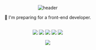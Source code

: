 
<div align="center">
 
![header](https://capsule-render.vercel.app/api?type=waving&&color=gradient&&text=Hi&animation=twinkling&fontColor=333)



🌱 I'm preparing for a front-end developer.<br><br>


<img src="https://img.shields.io/badge/JavaScript-F7DF1E?style=for-the-badge&logo=JavaScript&logoColor=white">
 <img src="https://img.shields.io/badge/HTML5-E34F26?style=for-the-badge&logo=HTML5&logoColor=white">
 <img src="https://img.shields.io/badge/CSS3-1572B6?style=for-the-badge&logo=CSS3&logoColor=white">
 <img src="https://img.shields.io/badge/TypeScript-3178C6?style=for-the-badge&logo=TypeScript&logoColor=white">
<img src="https://img.shields.io/badge/React-61DAFB?style=for-the-badge&logo=React&logoColor=black"/>


<br>
 
<!-- ![Anurag's GitHub stats](https://github-readme-stats-sigma-five/api?username=myeongin0926&them=white&show_icons=true&theme=radical) -->
<a href=""> <img align="center" src="https://github-readme-stats-sigma-five.vercel.app/api/top-langs/?username=Myeongin0926&theme=react&line_height=40&hide=css"/> </a>
</div>
